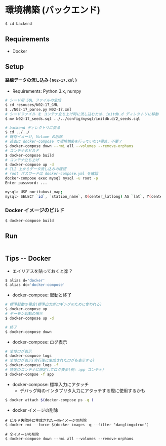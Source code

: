 # 環境構築 (バックエンド)

```sh
$ cd backend
```

## Requirements

- Docker

## Setup

#### 路線データの流し込み ( `N02-17.xml` )

- Requirements: Python 3.x, numpy

```bash
# シード用 SQL ファイルの生成
$ cd resouces/N02-17_GML
$ ./N02-17_parse.py N02-17.xml
# シードファイル を コンテナ立ち上げ時に流し込むため、initdb.d ディレクトリに移動
$ mv N02-17_seeds.sql ../../config/mysql/initdb.d/2_seeds.sql

# backend ディレクトリに戻る
$ cd ../../
# 既存イメージ, Volume の削除
# 過去に docker-compose で環境構築を行っていない場合、不要？
$ docker-compose down --rmi all --volumes --remove-orphans
# コンテナのビルド
$ docker-compose build
# コンテナ立ち上げ
$ docker-compose up -d
# CLI 上からデータ流し込みの確認
# root パスワードは docker-compose.yml を確認
docker-compose exec mysql mysql -u root -p
Enter password: ...

mysql> USE noritubusi_map;
mysql> SELECT `id`, `station_name`, X(center_latlong) AS `lat`, Y(center_latlong) AS `long`, `operation_company`, `service_provider_type`, `railway_line_name`, `railway_type` FROM stations';
```

### Docker イメージのビルド

```sh
$ docker-compose build
```

## Run

```sh

```

## Tips -- Docker

- エイリアスを貼っておくと楽？
```sh
$ alias d='docker'
$ alias dc='docker-compose'
```

- docker-compose: 起動と終了
```sh
# 標準起動の場合(標準出力がロギングのために奪われる)
$ docker-compose up 
# デーモン起動の場合
$ docker-compose up -d

# 終了
$ docker-compose down
```

- docker-compose: ログ表示
```sh
# 全体ログ表示
$ docker-compose logs
# 全体ログ表示(実行後に生成されたログも表示する)
$ docker-compose logs -f
# 特定のコンテナに限定してログ表示(例: app コンテナ)
$ docker-compse -f app
```

- docker-compose: 標準入力にアタッチ
  - デバッグ時のインタプリタ入力にアタッチする際に使用するかも
```sh
$ docker attach $(docker-compose ps -q )
```

- docker イメージの削除
```
# ビルド失敗時に生成された一時イメージの削除
$ docker rmi --force $(docker images -q --filter "dangling=true")

# 全イメージの削除
$ docker-compose down --rmi all --volumes --remove-orphans
```

